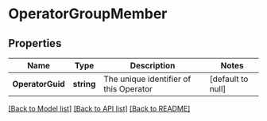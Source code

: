 # OperatorGroupMember

## Properties
Name | Type | Description | Notes
------------ | ------------- | ------------- | -------------
**OperatorGuid** | **string** | The unique identifier of this Operator | [default to null]

[[Back to Model list]](../README.md#documentation-for-models) [[Back to API list]](../README.md#documentation-for-api-endpoints) [[Back to README]](../README.md)


